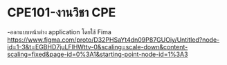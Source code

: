 # CPE101-งานวิชา CPE
-ออกแบบหน้าต่าง application โดยใช้ Fima
https://www.figma.com/proto/D32PHSaYt4dn09P87GUOiy/Untitled?node-id=1-3&t=EGBHD7juLFlHWttv-0&scaling=scale-down&content-scaling=fixed&page-id=0%3A1&starting-point-node-id=1%3A3
